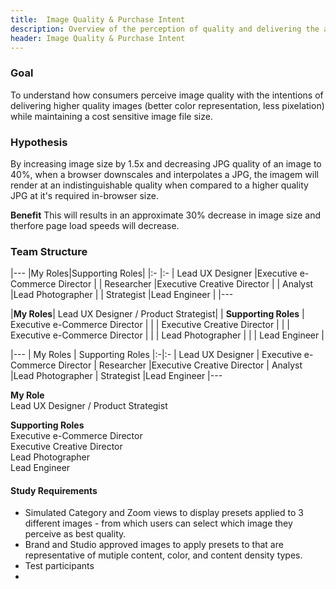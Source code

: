 ```yaml
---
title:  Image Quality & Purchase Intent
description: Overview of the perception of quality and delivering the appropriate quality image based on a customers liklihood to purchase
header: Image Quality & Purchase Intent
---
```


### Goal
To understand how consumers perceive image quality with the intentions of delivering higher quality images (better color representation, less pixelation) while maintaining a cost sensitive image file size.

### Hypothesis
By increasing image size by 1.5x and decreasing JPG quality of an image to 40%, when a browser downscales and interpolates a JPG, the imagem will render at an indistinguishable quality when compared to a higher quality JPG at it's required in-browser size. 

**Benefit** This will results in an approximate 30% decrease in image size and therfore page load speeds will decrease. 

### Team Structure
|--- 
|My Roles|Supporting Roles| 
|:- |:- 
| Lead UX Designer |Executive e-Commerce Director | 
| Researcher |Executive Creative Director |
| Analyst |Lead Photographer |
| Strategist |Lead Engineer |
|--- 

|**My Roles**| Lead UX Designer / Product Strategist|
| **Supporting Roles** |  Executive e-Commerce Director  |
| |  Executive Creative Director |
| |  Executive e-Commerce Director | 
| |  Lead Photographer |
| |  Lead Engineer |

|---
| My Roles | Supporting Roles
|:-|:-
| Lead UX Designer | Executive e-Commerce Director
| Researcher |Executive Creative Director
| Analyst |Lead Photographer
| Strategist |Lead Engineer
|---

**My Role**  
Lead UX Designer / Product Strategist  
  
**Supporting Roles**  
Executive e-Commerce Director  
Executive Creative Director  
Lead Photographer  
Lead Engineer  

#### Study Requirements
* Simulated Category and Zoom views to display presets applied to 3 different images - from which users can select which image they perceive as best quality.
* Brand and Studio approved images to apply presets to that are representative of mutiple content, color, and content density types.
* Test participants
* 
